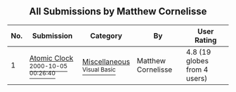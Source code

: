 ﻿<div align="center">

## All Submissions by Matthew Cornelisse

</div>

No.  | Submission | Category | By   | User Rating
---- | ---------- | -------- | ---- | -----------
1 | [Atomic Clock<br /><sup>2000-10-05 00:26:40</sup>](https://github.com/Planet-Source-Code/matthew-cornelisse-atomic-clock__1-11905) | [Miscellaneous<br /><sup>Visual Basic</sup>](../ByCategory/miscellaneous__1-1.md) | Matthew Cornelisse | 4.8 (19 globes from 4 users)
